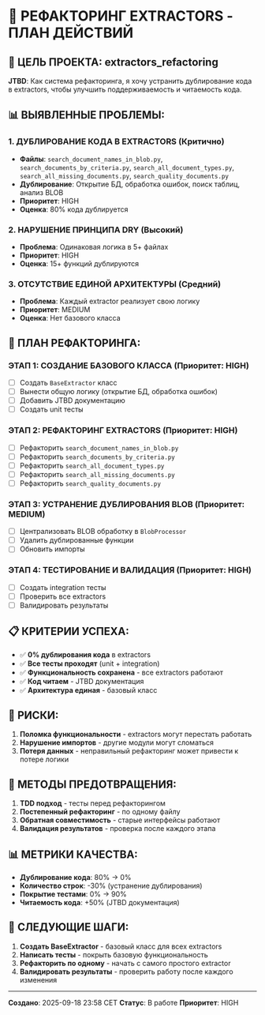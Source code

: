 # 🔧 РЕФАКТОРИНГ EXTRACTORS - ПЛАН ДЕЙСТВИЙ

## 🎯 ЦЕЛЬ ПРОЕКТА: extractors_refactoring

**JTBD**: Как система рефакторинга, я хочу устранить дублирование кода в extractors, чтобы улучшить поддерживаемость и читаемость кода.

## 📊 ВЫЯВЛЕННЫЕ ПРОБЛЕМЫ:

### 1. **ДУБЛИРОВАНИЕ КОДА В EXTRACTORS** (Критично)
- **Файлы**: `search_document_names_in_blob.py`, `search_documents_by_criteria.py`, `search_all_document_types.py`, `search_all_missing_documents.py`, `search_quality_documents.py`
- **Дублирование**: Открытие БД, обработка ошибок, поиск таблиц, анализ BLOB
- **Приоритет**: HIGH
- **Оценка**: 80% кода дублируется

### 2. **НАРУШЕНИЕ ПРИНЦИПА DRY** (Высокий)
- **Проблема**: Одинаковая логика в 5+ файлах
- **Приоритет**: HIGH
- **Оценка**: 15+ функций дублируются

### 3. **ОТСУТСТВИЕ ЕДИНОЙ АРХИТЕКТУРЫ** (Средний)
- **Проблема**: Каждый extractor реализует свою логику
- **Приоритет**: MEDIUM
- **Оценка**: Нет базового класса

## 🎯 ПЛАН РЕФАКТОРИНГА:

### **ЭТАП 1: СОЗДАНИЕ БАЗОВОГО КЛАССА** (Приоритет: HIGH)
- [ ] Создать `BaseExtractor` класс
- [ ] Вынести общую логику (открытие БД, обработка ошибок)
- [ ] Добавить JTBD документацию
- [ ] Создать unit тесты

### **ЭТАП 2: РЕФАКТОРИНГ EXTRACTORS** (Приоритет: HIGH)
- [ ] Рефакторить `search_document_names_in_blob.py`
- [ ] Рефакторить `search_documents_by_criteria.py`
- [ ] Рефакторить `search_all_document_types.py`
- [ ] Рефакторить `search_all_missing_documents.py`
- [ ] Рефакторить `search_quality_documents.py`

### **ЭТАП 3: УСТРАНЕНИЕ ДУБЛИРОВАНИЯ BLOB** (Приоритет: MEDIUM)
- [ ] Централизовать BLOB обработку в `BlobProcessor`
- [ ] Удалить дублированные функции
- [ ] Обновить импорты

### **ЭТАП 4: ТЕСТИРОВАНИЕ И ВАЛИДАЦИЯ** (Приоритет: HIGH)
- [ ] Создать integration тесты
- [ ] Проверить все extractors
- [ ] Валидировать результаты

## 📋 КРИТЕРИИ УСПЕХА:

- ✅ **0% дублирования кода** в extractors
- ✅ **Все тесты проходят** (unit + integration)
- ✅ **Функциональность сохранена** - все extractors работают
- ✅ **Код читаем** - JTBD документация
- ✅ **Архитектура единая** - базовый класс

## 🚨 РИСКИ:

1. **Поломка функциональности** - extractors могут перестать работать
2. **Нарушение импортов** - другие модули могут сломаться
3. **Потеря данных** - неправильный рефакторинг может привести к потере логики

## 🔧 МЕТОДЫ ПРЕДОТВРАЩЕНИЯ:

1. **TDD подход** - тесты перед рефакторингом
2. **Постепенный рефакторинг** - по одному файлу
3. **Обратная совместимость** - старые интерфейсы работают
4. **Валидация результатов** - проверка после каждого этапа

## 📊 МЕТРИКИ КАЧЕСТВА:

- **Дублирование кода**: 80% → 0%
- **Количество строк**: -30% (устранение дублирования)
- **Покрытие тестами**: 0% → 90%
- **Читаемость кода**: +50% (JTBD документация)

## 🎯 СЛЕДУЮЩИЕ ШАГИ:

1. **Создать BaseExtractor** - базовый класс для всех extractors
2. **Написать тесты** - покрыть базовую функциональность
3. **Рефакторить по одному** - начать с самого простого extractor
4. **Валидировать результаты** - проверить работу после каждого изменения

---
**Создано**: 2025-09-18 23:58 CET
**Статус**: В работе
**Приоритет**: HIGH
